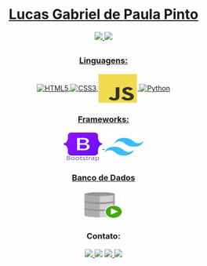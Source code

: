          

<div align="center">

  <a href="https://github.com/lucasgabriel2806">
  
  # Lucas Gabriel de Paula Pinto
  
  <img height="180em" src="https://github-readme-stats.vercel.app/api?username=lucasgabriel2806&show_icons=true&theme=tokyonight&include_all_commits=false&count_private=true&text_color=FFFFFF&title_color=ffffff"/>
  
  <img height="180em" src="https://github-readme-stats.vercel.app/api/top-langs/?username=lucasgabriel2806&layout=compact&langs_count=7&theme=tokyonight&text_color=FFFFFF&title_color=ffffff"/>
  
  </a>
  
  ##
  
  <a href="https://github.com/lucasgabriel2806">

<!-- SIte onde peguei as imagens -->
<!-- https://github.com/devicons/devicon/tree/v2.16.0/icons -->


### Linguagens:

<img align="center" alt="HTML5" height="60" width="80" src="https://cdn.jsdelivr.net/gh/devicons/devicon/icons/html5/html5-plain.svg"/>
<img align="center" alt="CSS3" height="60" width="80" src="https://cdn.jsdelivr.net/gh/devicons/devicon/icons/css3/css3-plain.svg"/>
<img align="center" alt="JS" height="60" width="80" src="https://github.com/devicons/devicon/blob/master/icons/javascript/javascript-original.svg"/>
<img align="center" alt="Python" height="60" width="80" src="https://cdn.jsdelivr.net/gh/devicons/devicon/icons/python/python-original-wordmark.svg" />

### Frameworks:

<img align="center" alt="Bootstrap" height="60" width="80" src="https://github.com/devicons/devicon/blob/v2.16.0/icons/bootstrap/bootstrap-original-wordmark.svg"/>
<img align="center" alt="TailwindCSS" height="60" width="80" src="https://github.com/devicons/devicon/blob/master/icons/tailwindcss/tailwindcss-original.svg"/>

### Banco de Dados

<img align="center" alt="MySQL" height="60" width="80" src="https://github.com/devicons/devicon/blob/v2.16.0/icons/sqldeveloper/sqldeveloper-original.svg"/>

<!-- <img align="center" alt="Bootstrap" height="60" width="80" src="https://cdn.jsdelivr.net/gh/devicons/devicon/icons/bootstrap/bootstrap-plain.svg"/> -->
<!-- <img align="center" alt="PHP" height="60" width="80" src="https://cdn.jsdelivr.net/gh/devicons/devicon/icons/php/php-plain.svg"/> -->
<!-- <img align="center" alt="Arduino" height="60" width="80" src="https://cdn.jsdelivr.net/gh/devicons/devicon/icons/arduino/arduino-original.svg"/> -->
<!-- <img align="center" alt="CSharp" height="60" width="80" src="https://cdn.jsdelivr.net/gh/devicons/devicon/icons/csharp/csharp-plain.svg"/> -->
<!-- <img align="center" alt="Net.Core" height="60" width="80" src="https://cdn.jsdelivr.net/gh/devicons/devicon/icons/dotnetcore/dotnetcore-original.svg"/> -->
<!-- <img align="center" alt="Xamarin" height="60" width="80" src="https://cdn.jsdelivr.net/gh/devicons/devicon/icons/xamarin/xamarin-original.svg"/> -->

</a>

### Contato:

<a href="https://wa.me/5514991776338"> <img src="https://img.shields.io/badge/WhatsApp-25D366?style=for-the-badge&logo=whatsapp&logoColor=white"/> </a>
<a href="https://instagram.com/lucasgabriel.2006" target="_blank"><img src="https://img.shields.io/badge/-Instagram-%23E4405F?style=for-the-badge&logo=instagram&logoColor=white" target="_blank"></a>
<a href="mailto:lucas.gabriellgpp@gmail.com"> <img src="https://img.shields.io/badge/Gmail-D14836?style=for-the-badge&logo=gmail&logoColor=white"/> </a>
<a href="https://www.linkedin.com/in/lucas-gabriel-de-paula-pinto-065734241" target="_blank"><img src="https://img.shields.io/badge/-LinkedIn-%230077B5?style=for-the-badge&logo=linkedin&logoColor=white" target="_blank"></a> 

  
</div>


<!--
**LucasLgpp-06/LucasLgpp-06** is a ✨ _special_ ✨ repository because its `README.md` (this file) appears on your GitHub profile.

Here are some ideas to get you started:

- 🔭 I’m currently working on ...
- 🌱 I’m currently learning ...
- 👯 I’m looking to collaborate on ...
- 🤔 I’m looking for help with ...
- 💬 Ask me about ...
- 📫 How to reach me: ...
- 😄 Pronouns: ...
- ⚡ Fun fact: ...

https://emojipedia.org/search/?q=bag(emojis)
https://docs.pipz.com/central-de-ajuda/learning-center/guia-basico-de-markdown#open(guia md)
https://github.com/anuraghazra/github-readme-stats(github stats)
https://dev.to/envoy_/150-badges-for-github-pnk(Site de Badges 1)
shields.io(Site de Badges 2)
-->
